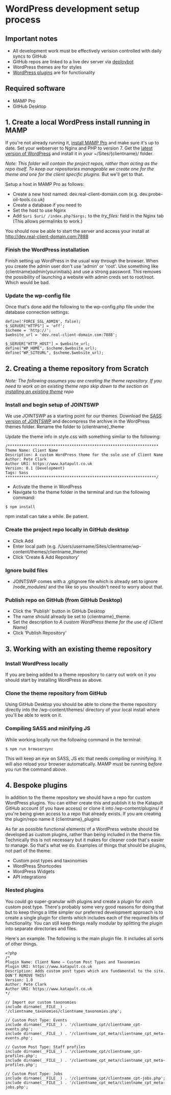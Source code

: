 # WordPress development setup process

## Important notes

- All development work must be effectively verision controlled with daily syncs to GitHub
- GitHub repos are linked to a live dev server via [deploybot](https://github.com/katapultstudios/KatapultStandards#deploymentintegration-deploybot) 
- WordPress themes are for styles
- [WordPress plugins](#4-bespoke-plugins) are for functionality 


## Required software
- MAMP Pro
- GitHub Desktop

## 1. Create a local WordPress install running in MAMP
If you're not already running it, [install MAMP Pro](https://www.mamp.info/en/downloads/) and make sure it's up to date. Set your webserver to Nginx and PHP to version 7. Get the [latest version of WordPress](https://wordpress.org/download/) and install it in your ~/Sites/{clientname}/ folder.    

*Note: This folder will _contain_ the project repos, rather than acting as the repo itself. To keep our repositories manageable we create one for the theme and one for the _client specific_ plugins.* But we'll get to that.

Setup a host in MAMP Pro as follows: 
- Create a new host named: dev.real-client-domain.com (e.g. dev.probe-oil-tools.co.uk)
- Create a database if you need to
- Set the host to use Nginx
- Add `$uri $uri/ /index.php?$args;` to the _try_files:_ field in the Nginx tab (This allows permalinks to work.)

You should now be able to start the server and access your install at http://dev.real-client-domain.com:7888

### Finish the WordPress installation

Finish setting up WordPress in the usual way through the browser. When you create the admin user don't use 'admin' or 'root'. Use something like {clientname}_admin_{yourinitials} and use a strong password. This removes the possibility of launching a website with admin creds set to root/root. Which would be bad.

### Update the wp-config file

Once that's done add the following to the wp-config.php file under the database connection settings: 

```
define('FORCE_SSL_ADMIN', false);
$_SERVER["HTTPS"] = 'off';
$scheme = 'http://';
$website_url = 'dev.real-client-domain.com:7888';

$_SERVER["HTTP_HOST"] = $website_url;
define("WP_HOME", $scheme.$website_url);
define("WP_SITEURL", $scheme.$website_url);
```

## 2. Creating a theme repository from Scratch

*Note: The following assumes you are creating the theme repository. If you need to work on an existing theme repo skip down to the section on [installing an existing theme](#3-working-with-an-existing-theme-repository) repo*

### Install and begin setup of JOINTSWP

We use JOINTSWP as a starting point for our themes. Download the [SASS version of JOINTSWP](http://jointswp.com/) and decompress the archive in the WordPress themes folder. Rename the folder to {clientname}_theme

Update the theme info in style.css with something similar to the following:
```
/******************************************************************
Theme Name: Client Name
Description: A custom WordPress theme for the sole use of Client Name
Author: Pete Clark
Author URI: https://www.katapult.co.uk
Version: 0.1 (Development)
Tags: Sass
******************************************************************/
```
- Activate the theme in WordPress
- Navigate to the theme folder in the terminal and run the following command:
```
$ npm install
```
npm install can take a while. Be patient. 

### Create the project repo locally in GitHub desktop
- Click Add
- Enter local path (e.g. /Users/username/Sites/clientname/wp-content/themes/clientname_theme)
- Click 'Create & Add Repository'

### Ignore build files
- JOINTSWP comes with a .gitignore file which is already set to ignore /node_modules/ and the like so you shouldn't need to worry about that.

### Publish repo on GitHub (from GitHub Desktop)
- Click the 'Publish' button in GitHub Desktop
- The name should already be set to {clientname}_theme. 
- Set the description to _A custom WordPress theme for the use of {Client Name}_
- Click 'Publish Repository'

## 3. Working with an existing theme repository

### Install WordPress locally
If you are being added to a theme repository to carry out work on it you should start by installing WordPress as above. 

### Clone the theme repository from GitHub
Using GitHub Desktop you should be able to clone the theme repository directly into the /wp-content/themes/ directory of your local install where you'll be able to work on it. 

### Compiling SASS and minifying JS

While working locally run the following command in the terminal:
```
$ npm run browsersync
```
This will keep an eye on SASS, JS etc that needs compiling or minifying. It will also reload your browser automatically. MAMP must be running _before_ you run the command above.

## 4. Bespoke plugins

In addition to the theme repository we should have a repo for custom WordPress plugins. You can either create this and publish it to the Katapult GitHub account (if you have access) or clone it into /wp-content/plugins/ if you're being given access to a repo that already exists. If you are creating the plugin/repo name it {clientname}_plugins

As far as possible functional elements of a WordPress website should be developed as custom plugins, rather than being included in the theme file. Technically this is not necessary but it makes for cleaner code that's easier to manage. So that's what we do. Examples of things that should be plugins, not part of the theme:

- Custom post types and taxonomies
- WordPress Shortcodes
- WordPress Widgets
- API integrations

### Nested plugins

You could go super-granular with plugins and create a plugin for _each_ custom post type. There's probably some very good reasons for doing that but to keep things a little simpler our preferred development approach is to create a single plugin for clients which includes each of the required bits of functionality. You can still keep things really modular by splitting the plugin into separate directories and files.

Here's an example. The following is the main plugin file. It includes all sorts of other things.

```
<?php
/*
Plugin Name: Client Name — Custom Post Types and Taxonomies
Plugin URI: https://www.katapult.co.uk
Description: Adds custom post types which are fundamental to the site. DON'T REMOVE THIS!
Version: 1.0
Author: Pete Clark
Author URI: https://www.katapult.co.uk
*/

// Import our custom taxonomies
include dirname(__FILE__) . '/clientname_taxonomies/clientname_taxonomies.php';

// Custom Post Type: Events
include dirname(__FILE__) . '/clientname_cpt/clientname_cpt-events.php';
include dirname(__FILE__) . '/clientname_cpt_meta/clientname_cpt_meta-events.php';

// Custom Post Type: Staff profiles
include dirname(__FILE__) . '/clientname_cpt/clientname_cpt-profiles.php';
include dirname(__FILE__) . '/clientname_cpt_meta/clientname_cpt_meta-profiles.php';

// Custom Post Type: Jobs
include dirname(__FILE__) . '/clientname_cpt/clientname_cpt-jobs.php';
include dirname(__FILE__) . '/clientname_cpt_meta/clientname_cpt_meta-jobs.php';

```